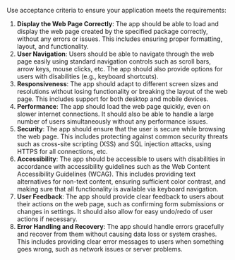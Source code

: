 Use acceptance criteria to ensure your application meets the requirements:

1. **Display the Web Page Correctly**: The app should be able to load and display the web page created by the specified package correctly, without any errors or issues. This includes ensuring proper formatting, layout, and functionality. 
2. **User Navigation**: Users should be able to navigate through the web page easily using standard navigation controls such as scroll bars, arrow keys, mouse clicks, etc. The app should also provide options for users with disabilities (e.g., keyboard shortcuts).
4. **Responsiveness**: The app should adapt to different screen sizes and resolutions without losing functionality or breaking the layout of the web page. This includes support for both desktop and mobile devices.
5. **Performance**: The app should load the web page quickly, even on slower internet connections. It should also be able to handle a large number of users simultaneously without any performance issues.
6. **Security**: The app should ensure that the user is secure while browsing the web page. This includes protecting against common security threats such as cross-site scripting (XSS) and SQL injection attacks, using HTTPS for all connections, etc.
7. **Accessibility**: The app should be accessible to users with disabilities in accordance with accessibility guidelines such as the Web Content Accessibility Guidelines (WCAG). This includes providing text alternatives for non-text content, ensuring sufficient color contrast, and making sure that all functionality is available via keyboard navigation.
8. **User Feedback**: The app should provide clear feedback to users about their actions on the web page, such as confirming form submissions or changes in settings. It should also allow for easy undo/redo of user actions if necessary.
9. **Error Handling and Recovery**: The app should handle errors gracefully and recover from them without causing data loss or system crashes. This includes providing clear error messages to users when something goes wrong, such as network issues or server problems.
